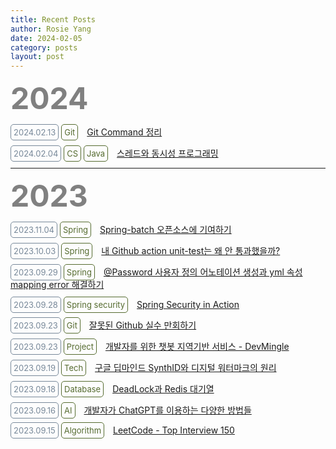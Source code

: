 ```yaml
---
title: Recent Posts
author: Rosie Yang
date: 2024-02-05
category: posts
layout: post
---
```


<span style="font-size:3rem; color:gray; font-weight:bold">2024</span>

<span class="badge date" style="border-radius: 5px; padding: 4px; font-size: small; border: 1px solid lightslategrey; color: lightslategrey;">2024.02.13</span>
<span class="badge skill" style="border-radius: 5px; padding: 4px; font-size: small; border: 1px solid darkolivegreen; color: darkolivegreen;">Git</span>
<span class="details" style="margin-left: 10px;">
<a href="https://ilpyo-yang.github.io/tool/2023/05/08/Git_github.html#git-command-정리">Git Command 정리</a>
</span>

<span class="badge date" style="border-radius: 5px; padding: 4px; font-size: small; border: 1px solid lightslategrey; color: lightslategrey;">2024.02.04</span>
<span class="badge skill" style="border-radius: 5px; padding: 4px; font-size: small; border: 1px solid darkolivegreen; color: darkolivegreen;">CS</span>
<span class="badge skill" style="border-radius: 5px; padding: 4px; font-size: small; border: 1px solid darkolivegreen; color: darkolivegreen;">Java</span>
<span class="details" style="margin-left: 10px;">
<a href="https://ilpyo-yang.github.io/backend/2023/04/30/Java.html#스레드와-동시성-프로그래밍">스레드와 동시성 프로그래밍</a>
</span>

<hr/>

<span style="font-size:3rem; color:gray; font-weight:bold">2023</span>

<span class="badge date" style="border-radius: 5px; padding: 4px; font-size: small; border: 1px solid lightslategrey; color: lightslategrey;">2023.11.04</span>
<span class="badge skill" style="border-radius: 5px; padding: 4px; font-size: small; border: 1px solid darkolivegreen; color: darkolivegreen;">Spring</span>
<span class="details" style="margin-left: 10px;">
<a href="https://ilpyo-yang.github.io/backend/2023/04/14/Spring.html#-spring-batch-오픈소스에-기여하기">Spring-batch 오픈소스에 기여하기</a>
</span>

<span class="badge date" style="border-radius: 5px; padding: 4px; font-size: small; border: 1px solid lightslategrey; color: lightslategrey;">2023.10.03</span>
<span class="badge skill" style="border-radius: 5px; padding: 4px; font-size: small; border: 1px solid darkolivegreen; color: darkolivegreen;">Spring</span>
<span class="details" style="margin-left: 10px;">
<a href="https://ilpyo-yang.github.io/backend/2023/04/14/Spring.html#-내-github-action-unit-test는-왜-안-통과했을까">내 Github action unit-test는 왜 안 통과했을까?</a>
</span>

<span class="badge date" style="border-radius: 5px; padding: 4px; font-size: small; border: 1px solid lightslategrey; color: lightslategrey;">2023.09.29</span>
<span class="badge skill" style="border-radius: 5px; padding: 4px; font-size: small; border: 1px solid darkolivegreen; color: darkolivegreen;">Spring</span>
<span class="details" style="margin-left: 10px;">
<a href="https://ilpyo-yang.github.io/backend/2023/04/14/Spring.html#-password-사용자-정의-어노테이션-생성과-yml-속성-mapping-error-해결하기">@Password 사용자 정의 어노테이션 생성과 yml 속성 mapping error 해결하기</a>
</span>

<span class="badge date" style="border-radius: 5px; padding: 4px; font-size: small; border: 1px solid lightslategrey; color: lightslategrey;">2023.09.28</span>
<span class="badge skill" style="border-radius: 5px; padding: 4px; font-size: small; border: 1px solid darkolivegreen; color: darkolivegreen;">Spring security</span>
<span class="details" style="margin-left: 10px;">
<a href="https://ilpyo-yang.github.io/study/2023/04/14/Spring_security_in_action.html">Spring Security in Action</a>
</span>

<span class="badge date" style="border-radius: 5px; padding: 4px; font-size: small; border: 1px solid lightslategrey; color: lightslategrey;">2023.09.23</span>
<span class="badge skill" style="border-radius: 5px; padding: 4px; font-size: small; border: 1px solid darkolivegreen; color: darkolivegreen;">Git</span>
<span class="details" style="margin-left: 10px;">
<a href="https://ilpyo-yang.github.io/tool/2023/05/08/Git_github.html#잘못된-github-실수-만회하기">잘못된 Github 실수 만회하기</a>
</span>

<span class="badge date" style="border-radius: 5px; padding: 4px; font-size: small; border: 1px solid lightslategrey; color: lightslategrey;">2023.09.23</span>
<span class="badge skill" style="border-radius: 5px; padding: 4px; font-size: small; border: 1px solid darkolivegreen; color: darkolivegreen;">Project</span>
<span class="details" style="margin-left: 10px;">
<a href="https://ilpyo-yang.github.io/manage/2023/09/18/Project.html#개발자를-위한-챗봇-지역기반-서비스---devmingle">개발자를 위한 챗봇 지역기반 서비스 - DevMingle</a>
</span>

<span class="badge date" style="border-radius: 5px; padding: 4px; font-size: small; border: 1px solid lightslategrey; color: lightslategrey;">2023.09.19</span>
<span class="badge skill" style="border-radius: 5px; padding: 4px; font-size: small; border: 1px solid darkolivegreen; color: darkolivegreen;">Tech</span>
<span class="details" style="margin-left: 10px;">
<a href="https://ilpyo-yang.github.io/study/2023/09/19/Tech.html#구글-딥마인드-synthid와-디지털-워터마크의-원리">구글 딥마인드 SynthID와 디지털 워터마크의 원리</a>
</span>

<span class="badge date" style="border-radius: 5px; padding: 4px; font-size: small; border: 1px solid lightslategrey; color: lightslategrey;">2023.09.18</span>
<span class="badge skill" style="border-radius: 5px; padding: 4px; font-size: small; border: 1px solid darkolivegreen; color: darkolivegreen;">Database</span>
<span class="details" style="margin-left: 10px;">
<a href="https://ilpyo-yang.github.io/backend/2023/05/04/Database.html#deadlock과-redis-대기열">DeadLock과 Redis 대기열</a>
</span>

<span class="badge date" style="border-radius: 5px; padding: 4px; font-size: small; border: 1px solid lightslategrey; color: lightslategrey;">2023.09.16</span>
<span class="badge skill" style="border-radius: 5px; padding: 4px; font-size: small; border: 1px solid darkolivegreen; color: darkolivegreen;">AI</span>
<span class="details" style="margin-left: 10px;">
<a href="https://ilpyo-yang.github.io/tool/2023/05/08/Tools.html#개발자가-chatgpt를-이용하는-다양한-방법들">개발자가 ChatGPT를 이용하는 다양한 방법들</a>
</span>

<span class="badge date" style="border-radius: 5px; padding: 4px; font-size: small; border: 1px solid lightslategrey; color: lightslategrey;">2023.09.15</span>
<span class="badge skill" style="border-radius: 5px; padding: 4px; font-size: small; border: 1px solid darkolivegreen; color: darkolivegreen;">Algorithm</span>
<span class="details" style="margin-left: 10px;">
<a href="https://ilpyo-yang.github.io/job/2023/08/25/Leetcode.html">LeetCode - Top Interview 150</a>
</span>

<div style="padding:3px; margin:200px 0;"></div>   